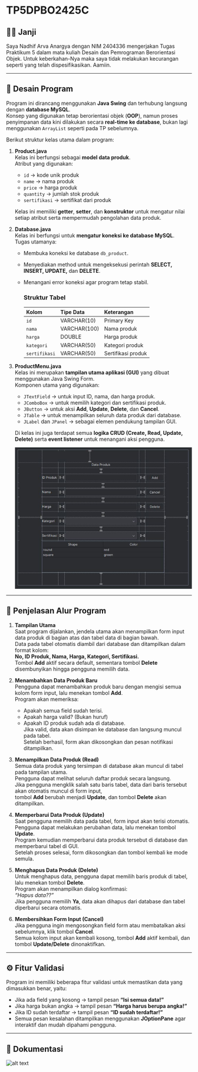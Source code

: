 # TP5DPBO2425C

## 🤝🏻 Janji

Saya Nadhif Arva Anargya dengan NIM 2404336 mengerjakan Tugas Praktikum 5 dalam mata kuliah Desain dan Pemrograman Berorientasi Objek. Untuk keberkahan-Nya maka saya tidak melakukan kecurangan seperti yang telah dispesifikasikan. Aamiin.

---

## 🎨 Desain Program

Program ini dirancang menggunakan **Java Swing** dan terhubung langsung dengan **database MySQL**.  
Konsep yang digunakan tetap berorientasi objek (**OOP**), namun proses penyimpanan data kini dilakukan secara **real-time ke database**, bukan lagi menggunakan `ArrayList` seperti pada TP sebelumnya.

Berikut struktur kelas utama dalam program:

1. **Product.java**  
   Kelas ini berfungsi sebagai **model data produk**.  
   Atribut yang digunakan:
   - `id` → kode unik produk  
   - `name` → nama produk  
   - `price` → harga produk  
   - `quantity` → jumlah stok produk
   - `sertifikasi` → sertifikat dari produk

   Kelas ini memiliki **getter**, **setter**, dan **konstruktor** untuk mengatur nilai setiap atribut serta mempermudah pengolahan data produk.

2. **Database.java**  
   Kelas ini berfungsi untuk **mengatur koneksi ke database MySQL**.  
   Tugas utamanya:
   - Membuka koneksi ke database `db_product`.  
   - Menyediakan method untuk mengeksekusi perintah **SELECT, INSERT, UPDATE,** dan **DELETE**.  
   - Menangani error koneksi agar program tetap stabil.
  
     ### Struktur Tabel
      | Kolom | Tipe Data | Keterangan |
      |--------|------------|------------|
      | `id` | VARCHAR(10) | Primary Key |
      | `nama` | VARCHAR(100) | Nama produk |
      | `harga` | DOUBLE | Harga produk |
      | `kategori` | VARCHAR(50) | Kategori produk |
      | `sertifikasi` | VARCHAR(50) | Sertifikasi produk |

3. **ProductMenu.java**  
   Kelas ini merupakan **tampilan utama aplikasi (GUI)** yang dibuat menggunakan Java Swing Form.  
   Komponen utama yang digunakan:
   - `JTextField` → untuk input ID, nama, dan harga produk.  
   - `JComboBox` → untuk memilih kategori dan sertifikasi produk.  
   - `JButton` → untuk aksi **Add**, **Update**, **Delete**, dan **Cancel**.  
   - `JTable` → untuk menampilkan seluruh data produk dari database.  
   - `JLabel` dan `JPanel` → sebagai elemen pendukung tampilan GUI.

   Di kelas ini juga terdapat semua **logika CRUD (Create, Read, Update, Delete)** serta **event listener** untuk menangani aksi pengguna.

   ![alt text](https://github.com/MamangPermen/TP5DPBO2425C1/blob/main/Dokumentasi/DesignUI.JPG)

---

## 🔄 Penjelasan Alur Program

1. **Tampilan Utama**  
   Saat program dijalankan, jendela utama akan menampilkan form input data produk di bagian atas dan tabel data di bagian bawah.  
   Data pada tabel otomatis diambil dari database dan ditampilkan dalam format kolom:  
   **No, ID Produk, Nama, Harga, Kategori, Sertifikasi.**  
   Tombol **Add** aktif secara default, sementara tombol **Delete** disembunyikan hingga pengguna memilih data.

2. **Menambahkan Data Produk Baru**  
   Pengguna dapat menambahkan produk baru dengan mengisi semua kolom form input, lalu menekan tombol **Add**.  
   Program akan memeriksa:
   - Apakah semua field sudah terisi.
   - Apakah harga valid? (Bukan huruf)
   - Apakah ID produk sudah ada di database.  
   Jika valid, data akan disimpan ke database dan langsung muncul pada tabel.  
   Setelah berhasil, form akan dikosongkan dan pesan notifikasi ditampilkan.

3. **Menampilkan Data Produk (Read)**  
   Semua data produk yang tersimpan di database akan muncul di tabel pada tampilan utama.  
   Pengguna dapat melihat seluruh daftar produk secara langsung.  
   Jika pengguna mengklik salah satu baris tabel, data dari baris tersebut akan otomatis muncul di form input,  
   tombol **Add** berubah menjadi **Update**, dan tombol **Delete** akan ditampilkan.

4. **Memperbarui Data Produk (Update)**  
   Saat pengguna memilih data pada tabel, form input akan terisi otomatis.  
   Pengguna dapat melakukan perubahan data, lalu menekan tombol **Update**.  
   Program kemudian memperbarui data produk tersebut di database dan memperbarui tabel di GUI.  
   Setelah proses selesai, form dikosongkan dan tombol kembali ke mode semula.

5. **Menghapus Data Produk (Delete)**  
   Untuk menghapus data, pengguna dapat memilih baris produk di tabel, lalu menekan tombol **Delete**.  
   Program akan menampilkan dialog konfirmasi:  
   *“Hapus data??”*  
   Jika pengguna memilih **Ya**, data akan dihapus dari database dan tabel diperbarui secara otomatis.

6. **Membersihkan Form Input (Cancel)**  
   Jika pengguna ingin mengosongkan field form atau membatalkan aksi sebelumnya, klik tombol **Cancel**.  
   Semua kolom input akan kembali kosong, tombol **Add** aktif kembali, dan tombol **Update/Delete** dinonaktifkan.

---

## ⚙️ Fitur Validasi

Program ini memiliki beberapa fitur validasi untuk memastikan data yang dimasukkan benar, yaitu:
- Jika ada field yang kosong → tampil pesan **“Isi semua data!”**  
- Jika harga bukan angka → tampil pesan **“Harga harus berupa angka!”**  
- Jika ID sudah terdaftar → tampil pesan **“ID sudah terdaftar!”**  
- Semua pesan kesalahan ditampilkan menggunakan **JOptionPane** agar interaktif dan mudah dipahami pengguna.

---

## 📸 Dokumentasi

![alt text](https://github.com/MamangPermen/TP5DPBO2425C1/blob/main/Dokumentasi/RecordProgram.gif)
